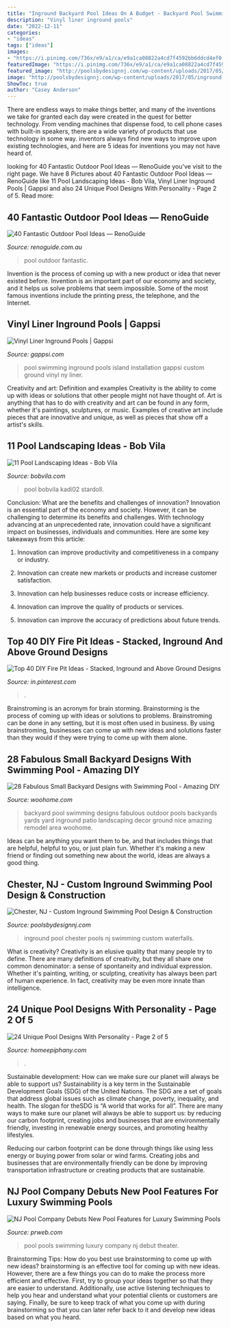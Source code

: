 ```yaml
---
title: "Inground Backyard Pool Ideas On A Budget - Backyard Pool Swimming Designs Fabulous Outdoor Pools Backyards Yards Yard Inground Patio Landscaping Decor Ground Nice Amazing Remodel Area Woohome"
description: "Vinyl liner inground pools"
date: "2022-12-11"
categories:
- "ideas"
tags: ["ideas"]
images:
- "https://i.pinimg.com/736x/e9/a1/ca/e9a1ca08822a4cd7f4592bb6ddcd4ef0.jpg"
featuredImage: "https://i.pinimg.com/736x/e9/a1/ca/e9a1ca08822a4cd7f4592bb6ddcd4ef0.jpg"
featured_image: "http://poolsbydesignnj.com/wp-content/uploads/2017/05/inground-pools-chester-1-pools-by-design-new-jersey-2.jpg"
image: "http://poolsbydesignnj.com/wp-content/uploads/2017/05/inground-pools-chester-1-pools-by-design-new-jersey-2.jpg"
ShowToc: true
author: "Casey Anderson"
---
```



There are endless ways to make things better, and many of the inventions we take for granted each day were created in the quest for better technology. From vending machines that dispense food, to cell phone cases with built-in speakers, there are a wide variety of products that use technology in some way. inventors always find new ways to improve upon existing technologies, and here are 5 ideas for inventions you may not have heard of.

	

		
looking for 40 Fantastic Outdoor Pool Ideas — RenoGuide you've visit to the right page. We have 8 Pictures about 40 Fantastic Outdoor Pool Ideas — RenoGuide like 11 Pool Landscaping Ideas - Bob Vila, Vinyl Liner Inground Pools | Gappsi and also 24 Unique Pool Designs With Personality - Page 2 of 5. Read more:
		
    
## 40 Fantastic Outdoor Pool Ideas — RenoGuide

<img loading=lazy src="http://static1.squarespace.com/static/55bebb51e4b036c52ebe8c45/55f12bcee4b0c65e2113c4d0/561b41fae4b06a43988749c7/1461738224504/?format=1000w" onerror="this.onerror=null;this.src='https://tse4.mm.bing.net/th?id=OIP.ZNbvH9U-XW_f3eUN0HsuNwHaE6&amp;pid=15.1';" alt="40 Fantastic Outdoor Pool Ideas — RenoGuide">

_Source: renoguide.com.au_

>pool outdoor fantastic. 

	

Invention is the process of coming up with a new product or idea that never existed before. Invention is an important part of our economy and society, and it helps us solve problems that seem impossible. Some of the most famous inventions include the printing press, the telephone, and the Internet.

    
## Vinyl Liner Inground Pools | Gappsi

<img loading=lazy src="https://gappsi.com/wp-content/uploads/2014/02/custom-shaped-swimming-pool-gappsi-1.jpg" onerror="this.onerror=null;this.src='https://tse3.mm.bing.net/th?id=OIP.v4acaK59K3ZP3DUOWavMMQHaE6&amp;pid=15.1';" alt="Vinyl Liner Inground Pools | Gappsi">

_Source: gappsi.com_

>pool swimming inground pools island installation gappsi custom ground vinyl ny liner. 

	

Creativity and art: Definition and examples
Creativity is the ability to come up with ideas or solutions that other people might not have thought of. Art is anything that has to do with creativity and art can be found in any form, whether it's paintings, sculptures, or music. Examples of creative art include pieces that are innovative and unique, as well as pieces that show off a artist's skills.

    
## 11 Pool Landscaping Ideas - Bob Vila

<img loading=lazy src="https://empire-s3-production.bobvila.com/slides/43524/original/4.jpg?1627149378" onerror="this.onerror=null;this.src='https://tse4.mm.bing.net/th?id=OIP.oqd9MpZ_AeRno_X0ellBjAHaFX&amp;pid=15.1';" alt="11 Pool Landscaping Ideas - Bob Vila">

_Source: bobvila.com_

>pool bobvila kadi02 stardoll. 

	

Conclusion: What are the benefits and challenges of innovation?
Innovation is an essential part of the economy and society. However, it can be challenging to determine its benefits and challenges. With technology advancing at an unprecedented rate, innovation could have a significant impact on businesses, individuals and communities. Here are some key takeaways from this article:
1. Innovation can improve productivity and competitiveness in a company or industry.

2. Innovation can create new markets or products and increase customer satisfaction.

3. Innovation can help businesses reduce costs or increase efficiency.

4. Innovation can improve the quality of products or services.

5. Innovation can improve the accuracy of predictions about future trends.

    
## Top 40 DIY Fire Pit Ideas - Stacked, Inground And Above Ground Designs

<img loading=lazy src="https://i.pinimg.com/736x/e9/a1/ca/e9a1ca08822a4cd7f4592bb6ddcd4ef0.jpg" onerror="this.onerror=null;this.src='https://tse3.mm.bing.net/th?id=OIP.fXy83RwfW0j53NyWfVyCoQHaJ3&amp;pid=15.1';" alt="Top 40 DIY Fire Pit Ideas - Stacked, Inground and Above Ground Designs">

_Source: in.pinterest.com_

>. 

	

Brainstroming is an acronym for brain storming. Brainstorming is the process of coming up with ideas or solutions to problems. Brainstroming can be done in any setting, but it is most often used in business. By using brainstroming, businesses can come up with new ideas and solutions faster than they would if they were trying to come up with them alone.

    
## 28 Fabulous Small Backyard Designs With Swimming Pool - Amazing DIY

<img loading=lazy src="http://www.woohome.com/wp-content/uploads/2015/05/Small-Backyard-Pool-Woohome-5.jpg" onerror="this.onerror=null;this.src='https://tse4.mm.bing.net/th?id=OIP.xcOpVdtCu654CDtdtZAFEwHaLE&amp;pid=15.1';" alt="28 Fabulous Small Backyard Designs with Swimming Pool - Amazing DIY">

_Source: woohome.com_

>backyard pool swimming designs fabulous outdoor pools backyards yards yard inground patio landscaping decor ground nice amazing remodel area woohome. 

	

Ideas can be anything you want them to be, and that includes things that are helpful, helpful to you, or just plain fun. Whether it's making a new friend or finding out something new about the world, ideas are always a good thing.

    
## Chester, NJ - Custom Inground Swimming Pool Design &amp; Construction

<img loading=lazy src="http://poolsbydesignnj.com/wp-content/uploads/2017/05/inground-pools-chester-1-pools-by-design-new-jersey-2.jpg" onerror="this.onerror=null;this.src='https://tse1.mm.bing.net/th?id=OIP.oJgSA5hb2i5Jmf-WnZOy9gHaE8&amp;pid=15.1';" alt="Chester, NJ - Custom Inground Swimming Pool Design &amp; Construction">

_Source: poolsbydesignnj.com_

>inground pool chester pools nj swimming custom waterfalls. 

	

What is creativity?
Creativity is an elusive quality that many people try to define. There are many definitions of creativity, but they all share one common denominator: a sense of spontaneity and individual expression. Whether it's painting, writing, or sculpting, creativity has always been part of human experience. In fact, creativity may be even more innate than intelligence.

    
## 24 Unique Pool Designs With Personality - Page 2 Of 5

<img loading=lazy src="https://homeepiphany.com/wp-content/uploads/2015/06/24-Unique-Pool-Designs-With-Personality-7.jpg" onerror="this.onerror=null;this.src='https://tse3.mm.bing.net/th?id=OIP.3Hb_t81pHjtiq2bwQy_E3QHaE7&amp;pid=15.1';" alt="24 Unique Pool Designs With Personality - Page 2 of 5">

_Source: homeepiphany.com_

>. 

	

Sustainable development: How can we make sure our planet will always be able to support us?
Sustainability is a key term in the Sustainable Development Goals (SDG) of the United Nations. The SDG are a set of goals that address global issues such as climate change, poverty, inequality, and health. The slogan for theSDG is “A world that works for all”.
There are many ways to make sure our planet will always be able to support us: by reducing our carbon footprint, creating jobs and businesses that are environmentally friendly, investing in renewable energy sources, and promoting healthy lifestyles.

Reducing our carbon footprint can be done through things like using less energy or buying power from solar or wind farms. Creating jobs and businesses that are environmentally friendly can be done by improving transportation infrastructure or creating products that are sustainable.

    
## NJ Pool Company Debuts New Pool Features For Luxury Swimming Pools

<img loading=lazy src="https://ww1.prweb.com/prfiles/2011/10/10/8865782/Pool-Companies-NJ.jpg" onerror="this.onerror=null;this.src='https://tse1.mm.bing.net/th?id=OIP.-OUC4NNlgJB5beNaqMNe4QHaFI&amp;pid=15.1';" alt="NJ Pool Company Debuts New Pool Features for Luxury Swimming Pools">

_Source: prweb.com_

>pool pools swimming luxury company nj debut theater. 

	

Brainstorming Tips: How do you best use brainstorming to come up with new ideas?
brainstorming is an effective tool for coming up with new ideas. However, there are a few things you can do to make the process more efficient and effective. First, try to group your ideas together so that they are easier to understand. Additionally, use active listening techniques to help you hear and understand what your potential clients or customers are saying. Finally, be sure to keep track of what you come up with during brainstorming so that you can later refer back to it and develop new ideas based on what you heard.

